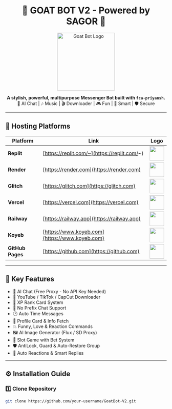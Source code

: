 <h1 align="center">🐐 GOAT BOT V2 - Powered by SAGOR 💫</h1>

<p align="center">
  <img src="https://i.imgur.com/4M7vZ6F.gif" width="180" alt="Goat Bot Logo"/>
</p>

<p align="center">
  <b>A stylish, powerful, multipurpose Messenger Bot built with <code>fca-priyansh</code>.</b><br>
  💬 AI Chat | 🎶 Music | 🎬 Downloader | 🎮 Fun | 🧠 Smart | 🛡️ Secure
</p>

---

## 🚀 Hosting Platforms

| Platform | Link | Logo |
|-----------|------|------|
| **Replit** | [https://replit.com/~](https://replit.com/~) | <img src="https://upload.wikimedia.org/wikipedia/commons/b/b2/Replit_Logo.svg" width="45"/> |
| **Render** | [https://render.com](https://render.com) | <img src="https://cdn.worldvectorlogo.com/logos/render-1.svg" width="45"/> |
| **Glitch** | [https://glitch.com](https://glitch.com) | <img src="https://cdn.glitch.global/69bfb64b-0e0c-48b1-8a42-3b642ecaa18d/glitch-logo.svg" width="45"/> |
| **Vercel** | [https://vercel.com](https://vercel.com) | <img src="https://assets.vercel.com/image/upload/v1662130559/front/favicon/vercel/180x180.png" width="45"/> |
| **Railway** | [https://railway.app](https://railway.app) | <img src="https://railway.app/brand/logo-light.svg" width="45"/> |
| **Koyeb** | [https://www.koyeb.com](https://www.koyeb.com) | <img src="https://www.koyeb.com/static/images/logo-light.svg" width="45"/> |
| **GitHub Pages** | [https://github.com](https://github.com) | <img src="https://github.githubassets.com/images/modules/logos_page/GitHub-Mark.png" width="45"/> |

---

## 🧠 Key Features

- 🤖 AI Chat (Free Proxy - No API Key Needed)  
- 🎵 YouTube / TikTok / CapCut Downloader  
- 🏅 XP Rank Card System  
- 💬 No Prefix Chat Support  
- 🕒 Auto Time Messages  
- 🧩 Profile Card & Info Fetch  
- 💥 Funny, Love & Reaction Commands  
- 🖼️ AI Image Generator (Flux / SD Proxy)  
- 🎰 Slot Game with Bet System  
- 🛡️ AntiLock, Guard & Auto-Restore Group  
- 🔔 Auto Reactions & Smart Replies  

---

## ⚙️ Installation Guide

### 1️⃣ Clone Repository
```bash
git clone https://github.com/your-username/GoatBot-V2.git
